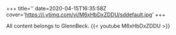 +++
title=''
date=2020-04-15T16:35:58Z
cover='https://i.ytimg.com/vi/M6xHbDxZDDU/sddefault.jpg'
+++

All content belongs to GlennBeck.
{{< youtube M6xHbDxZDDU >}}

